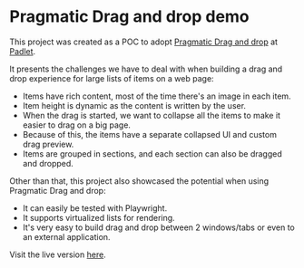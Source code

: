 # Pragmatic Drag and drop demo

This project was created as a POC to adopt [Pragmatic Drag and drop](https://github.com/atlassian/pragmatic-drag-and-drop) at [Padlet](https://padlet.com).

It presents the challenges we have to deal with when building a drag and drop experience for large lists of items on a web page:

- Items have rich content, most of the time there's an image in each item.
- Item height is dynamic as the content is written by the user.
- When the drag is started, we want to collapse all the items to make it easier to drag on a big page.
- Because of this, the items have a separate collapsed UI and custom drag preview.
- Items are grouped in sections, and each section can also be dragged and dropped.

Other than that, this project also showcased the potential when using Pragmatic Drag and drop:

- It can easily be tested with Playwright.
- It supports virtualized lists for rendering.
- It's very easy to build drag and drop between 2 windows/tabs or even to an external application.

Visit the live version [here](https://pragmatic-drag-and-drop-demo.duckwho.codes).
